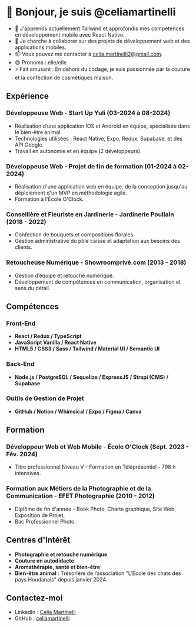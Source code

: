 # 👋 Bonjour, je suis @celiamartinelli

- 🌱 J'apprends actuellement Tailwind et approfondis mes compétences en développement mobile avec React Native.
- 💞️ Je cherche à collaborer sur des projets de développement web et des applications mobiles.
- 📫 Vous pouvez me contacter à celia.martinelli2@gmail.com.
- 😄 Pronoms : elle/elle
- ⚡ Fait amusant : En dehors du codage, je suis passionnée par la couture et la confection de cosmétiques maison.

## Expérience

### Développeuse Web - Start Up Yuli (03-2024 à 08-2024)
- Réalisation d’une application IOS et Android en équipe, spécialisée dans le bien-être animal.
- Technologies utilisées : React Native, Expo, Redux, Supabase, et des API Google.
- Travail en autonomie et en équipe (2 développeurs).

### Développeuse Web - Projet de fin de formation (01-2024 à 02-2024)
- Réalisation d'une application web en équipe, de la conception jusqu'au déploiement d'un MVP en méthodologie agile.
- Formation à l'École O'Clock.

### Conseillère et Fleuriste en Jardinerie - Jardinerie Poullain (2018 - 2022)
- Confection de bouquets et compositions florales.
- Gestion administrative du pôle caisse et adaptation aux besoins des clients.

### Retoucheuse Numérique - Showroomprivé.com  (2013 - 2018)
- Gestion d’équipe et retouche numérique.
- Développement de compétences en communication, organisation et sens du détail.

## Compétences

### Front-End
- **React / Redux / TypeScript**
- **JavaScript Vanilla / React Native**
- **HTML5 / CSS3 / Sass / Tailwind / Material UI / Semantic UI**

### Back-End
- **Node.js / PostgreSQL / Sequelize / ExpressJS / Strapi (CMS) / Supabase**

### Outils de Gestion de Projet
- **GitHub / Notion / Whimsical / Expo / Figma / Canva**

## Formation

### Développeur Web et Web Mobile - École O'Clock (Sept. 2023 - Fév. 2024)
- Titre professionnel Niveau V - Formation en Téléprésentiel - 798 h intensives.

### Formation aux Métiers de la Photographie et de la Communication - EFET Photographie (2010 - 2012)
- Diplôme de fin d'année - Book Photo, Charte graphique, Site Web, Exposition de Projet.
- Bac Professionnel Photo.

## Centres d'Intérêt
- **Photographie et retouche numérique**
- **Couture en autodidacte**
- **Aromathérapie, santé et bien-être**
- **Bien-être animal** : Trésorière de l’association "L’Ecole des chats des pays Houdanais" depuis janvier 2024.

## Contactez-moi

- LinkedIn : [Celia Martinelli](https://www.linkedin.com/in/celiamartinelli)
- GitHub : [celiamartinelli](https://github.com/celiamartinelli)
